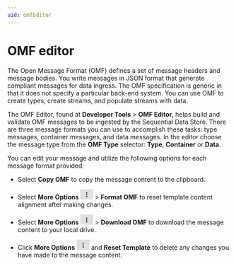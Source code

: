 ```yaml
---
uid: omfEditor
---
```


# OMF editor

The Open Message Format (OMF) defines a set of message headers and message bodies. You write messages in JSON format that generate compliant messages for data ingress. The OMF specification is generic in that it does not specify a particular back-end system. You can use OMF to create types, create streams, and populate streams with data.

The OMF Editor, found at **Developer Tools** > **OMF Editor**, helps build and validate OMF messages to be ingested by the Sequential Data Store.
There are three message formats you can use to accomplish these tasks: type messages, container messages, and data messages. In the editor choose the message type from the **OMF Type** selector: **Type**, **Container** or **Data**.

You can edit your message and utilize the following options for each message format provided:

- Select **Copy OMF** to copy the message content to the clipboard. 

- Select **More Options** ![More Options](..\images\more-options.png "More Options") > **Format OMF** to reset template content alignment after making changes. 

- Select **More Options** ![More Options](..\images\more-options.png "More Options") > **Download OMF** to download the message content to your local drive. 

- Click **More Options** ![More Options](..\images\more-options.png "More Options") and **Reset Template** to delete any changes you have made to the message content. 

